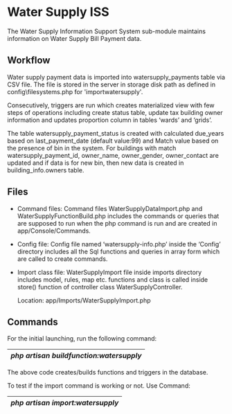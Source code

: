 #  Water Supply ISS

The Water Supply Information Support System sub-module maintains information on Water Supply Bill Payment data.

## Workflow

Water supply payment data is imported into watersupply_payments table via CSV file. The file is stored in the server in storage disk path as defined in config\\filesystems.php for 'importwatersupply'.

Consecutively, triggers are run which creates materialized view with few steps of operations including create status table, update tax building owner information and updates proportion column in tables ‘wards’ and ‘grids’.

The table watersupply_payment_status is created with calculated due_years based on last_payment_date (default value:99) and Match value based on the presence of bin in the system. For buildings with match watersupply_payment_id, owner_name, owner_gender, owner_contact are updated and if data is for new bin, then new data is created in building_info.owners table.

## Files

-   Command files: Command files WaterSupplyDataImport.php and WaterSupplyFunctionBuild.php includes the commands or queries that are supposed to run when the php command is run and are created in app/Console/Commands.
-   Config file: Config file named ‘watersupply-info.php’ inside the ‘Config’ directory includes all the Sql functions and queries in array form which are called to create commands.
-   Import class file: WaterSupplyImport file inside imports directory includes model, rules, map etc. functions and class is called inside store() function of controller class WaterSupplyController.

    Location: app/Imports/WaterSupplyImport.php

## Commands

For the initial launching, run the following command:

| *php artisan buildfunction:watersupply* |
|-----------------------------------------|

The above code creates/builds functions and triggers in the database.

To test if the import command is working or not. Use Command:

| *php artisan import:watersupply* |
|----------------------------------|
